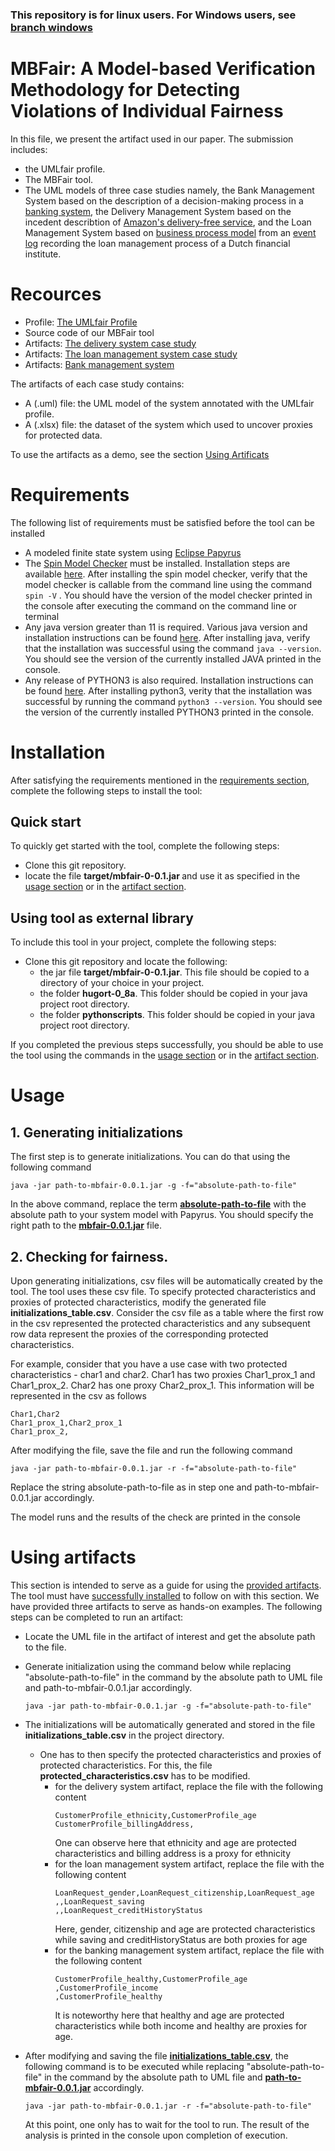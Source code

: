 ### This repository is for linux users. For Windows users, see [branch windows](https://github.com/QRamadan/MBFair/tree/windows)
# MBFair: A Model-based Verification Methodology for Detecting Violations of Individual Fairness

In this file, we present the artifact used in our paper. The submission includes:
- the UMLfair profile.
- The MBFair tool.
- The UML models of three case studies namely, the Bank Management System based on the description of a decision-making process in a [banking system](https://www.hypovereinsbank.de/hvb/privatkunden/services-und-marktinformationen/kundenprogramm-valyou), the Delivery Management System based on the incedent describtion of [Amazon's delivery-free service](https://www.bloomberg.com/graphics/2016-amazon-same-day/), and the Loan Management System based on [business process model](https://link.springer.com/chapter/10.1007/978-3-319-92901-9_19) from an [event log](https://www.win.tue.nl/bpi/doku.php?id=2012:challenge) recording the loan management process of a Dutch financial institute.

# <section id="resources"> Recources </section>

- Profile: [The UMLfair Profile](https://github.com/confFair/project/blob/master/profile.zip)
- Source code of our MBFair tool
- Artifacts: [The delivery system case study](https://github.com/QRamadan/MBFair/tree/linux/artifacts/delivery_system)
- Artifacts: [The loan management system case study](https://github.com/QRamadan/MBFair/tree/linux/artifacts/loand_management)
- Artifacts: [Bank management system](https://github.com/QRamadan/MBFair/tree/linux/artifacts/bank_management)

The artifacts of each case study contains:
- A (.uml) file: the UML model of the system annotated with the UMLfair profile.
- A (.xlsx) file: the dataset of the system which used to uncover proxies for protected data.

To use the artifacts as a demo, see the section [Using Artificats](#using-artifacts)
# <section id="requirements">Requirements</section>
The following list of requirements must be satisfied before the tool can be installed
- A modeled finite state system using [Eclipse Papyrus](https://www.eclipse.org/papyrus/)
- The [Spin Model Checker](https://spinroot.com/spin/whatispin.html) must be installed. Installation steps are available [here](https://spinroot.com/spin/Man/README.html#S1). After installing the spin model checker, verify that the model checker is callable from the command line using the command ```spin -V``` . You should have the version of the model checker printed in the console after executing the command on the command line or terminal
- Any java version greater than 11 is required. Various java version and installation instructions can be found [here](https://docs.oracle.com/en/java/javase/index.html). After installing java, verify that the installation was successful using the command ```java --version```. You should see the version of the currently installed JAVA printed in the console.
- Any release of PYTHON3 is also required. Installation instructions can be found [here](https://www.scaler.com/topics/python/install-python-on-linux/). After installing python3, verity that the installation was successful by running the command ```python3 --version```. You should see the version of the currently installed PYTHON3 printed in the console.
# <section id="installation">Installation</section>
After satisfying the requirements mentioned in the [requirements section](#requirements), complete the following steps to install the tool:
## Quick start
To quickly get started with the tool, complete the following steps:
- Clone this git repository.
- locate the file <strong> target/mbfair-0-0.1.jar </strong> and use it as specified in the [usage section](#usage) or in the [artifact section](#using-artifacts).

## Using tool as external library
To include this tool in your project, complete the following steps:
- Clone this git repository and locate the following:
  - the jar file <strong>target/mbfair-0-0.1.jar</strong>. This file should be copied to a directory of your choice in your project.
  - the folder <strong>hugort-0_8a</strong>. This folder should be copied in your java project root directory.
  - the folder <strong>pythonscripts</strong>. This folder should be copied in your java project root directory.

If you completed the previous steps successfully, you should be able to use the tool using the commands in the [usage section](#usage) or in the [artifact section](#using-artifacts).

# <section id="usage"> Usage </section>
## 1. Generating initializations
The first step is to generate initializations. You can do that using the following command
```
java -jar path-to-mbfair-0.0.1.jar -g -f="absolute-path-to-file"
```
In the above command, replace the term <strong><ins>absolute-path-to-file</ins></strong> with the absolute path to your system model with Papyrus. You should specify the right path to the <strong><ins>mbfair-0.0.1.jar</ins></strong> file. 

## 2. Checking for fairness.

Upon generating initializations, csv files will be automatically created by the tool. The tool uses these csv file. To specify protected characteristics and proxies of protected characteristics, modify the generated file <strong>initializations_table.csv</strong>. Consider the csv file as a table where the first row in the csv represented the protected characteristics and any subsequent row data represent the proxies of the corresponding protected characteristics.

For example, consider that you have a use case with two protected characteristics - char1 and char2. Char1 has two proxies Char1_prox_1 and Char1_prox_2. Char2 has one proxy Char2_prox_1. This information will be represented in the csv as follows
```
Char1,Char2
Char1_prox_1,Char2_prox_1
Char1_prox_2,
```

After modifying the file, save the file and run the following command
```
java -jar path-to-mbfair-0.0.1.jar -r -f="absolute-path-to-file"
```
Replace the string absolute-path-to-file as in step one and path-to-mbfair-0.0.1.jar accordingly.

The model runs and the results of the check are printed in the console

# <section id="using-artifacts">Using artifacts</section>
This section is intended to serve as a guide for using the [provided artifacts](#resources). The tool must have [successfully installed](#installation) to follow on with this section. We have provided three artifacts to serve as hands-on examples. The following steps can be completed to run an artifact:
- Locate the UML file in the artifact of interest and get the absolute path to the file.
- Generate initialization using the command below while replacing "absolute-path-to-file" in the command by the absolute path to UML file and path-to-mbfair-0.0.1.jar accordingly.
    ```
    java -jar path-to-mbfair-0.0.1.jar -g -f="absolute-path-to-file"
    ```
- The initializations will be automatically generated and stored in the file <strong>initializations_table.csv</strong> in the project directory.
  - One has to then specify the protected characteristics and proxies of protected characteristics. For this, the file <strong>protected_characteristics.csv</strong> has to be modified.
    - for the delivery system artifact, replace the file with the following content
      ```
      CustomerProfile_ethnicity,CustomerProfile_age
      CustomerProfile_billingAddress,
      ```
      One can observe here that ethnicity and age are protected characteristics and billing address is a proxy for ethnicity
    - for the loan management system artifact, replace the file with the following content
      ```
      LoanRequest_gender,LoanRequest_citizenship,LoanRequest_age
      ,,LoanRequest_saving
      ,,LoanRequest_creditHistoryStatus
      ```
      Here, gender, citizenship and age are protected characteristics while saving and creditHistoryStatus are both proxies for age
    - for the banking management system artifact, replace the file with the following content
      ```
      CustomerProfile_healthy,CustomerProfile_age
      ,CustomerProfile_income
      ,CustomerProfile_healthy
      ```
      It is noteworthy here that healthy and age are protected characteristics while both income and healthy are proxies for age.
  
- After modifying and saving the file <strong><ins>initializations_table.csv</ins></strong>, the following command is to be executed while replacing "absolute-path-to-file" in the command by the absolute path to UML file and <strong><ins>path-to-mbfair-0.0.1.jar</strong></ins> accordingly.
  ```
  java -jar path-to-mbfair-0.0.1.jar -r -f="absolute-path-to-file"
  ```
  At this point, one only has to wait for the tool to run. The result of the analysis is printed in the console upon completion of execution.



